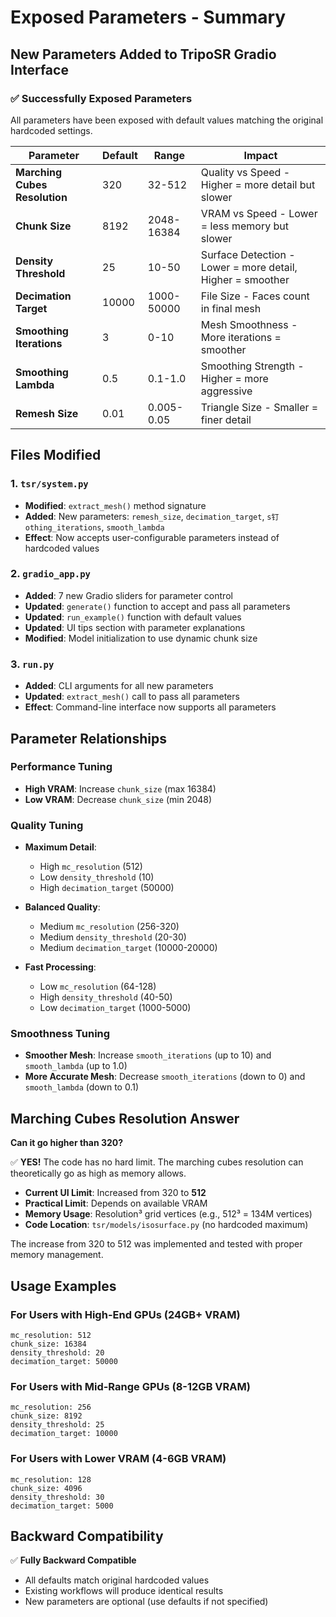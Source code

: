 # Exposed Parameters - Summary

## New Parameters Added to TripoSR Gradio Interface

### ✅ Successfully Exposed Parameters

All parameters have been exposed with default values matching the original hardcoded settings.

| Parameter | Default | Range | Impact |
|-----------|---------|-------|--------|
| **Marching Cubes Resolution** | 320 | 32-512 | Quality vs Speed - Higher = more detail but slower |
| **Chunk Size** | 8192 | 2048-16384 | VRAM vs Speed - Lower = less memory but slower |
| **Density Threshold** | 25 | 10-50 | Surface Detection - Lower = more detail, Higher = smoother |
| **Decimation Target** | 10000 | 1000-50000 | File Size - Faces count in final mesh |
| **Smoothing Iterations** | 3 | 0-10 | Mesh Smoothness - More iterations = smoother |
| **Smoothing Lambda** | 0.5 | 0.1-1.0 | Smoothing Strength - Higher = more aggressive |
| **Remesh Size** | 0.01 | 0.005-0.05 | Triangle Size - Smaller = finer detail |

## Files Modified

### 1. `tsr/system.py`
- **Modified**: `extract_mesh()` method signature
- **Added**: New parameters: `remesh_size`, `decimation_target`, `s钉othing_iterations`, `smooth_lambda`
- **Effect**: Now accepts user-configurable parameters instead of hardcoded values

### 2. `gradio_app.py`
- **Added**: 7 new Gradio sliders for parameter control
- **Updated**: `generate()` function to accept and pass all parameters
- **Updated**: `run_example()` function with default values
- **Updated**: UI tips section with parameter explanations
- **Modified**: Model initialization to use dynamic chunk size

### 3. `run.py`
- **Added**: CLI arguments for all new parameters
- **Updated**: `extract_mesh()` call to pass all parameters
- **Effect**: Command-line interface now supports all parameters

## Parameter Relationships

### Performance Tuning
- **High VRAM**: Increase `chunk_size` (max 16384)
- **Low VRAM**: Decrease `chunk_size` (min 2048)

### Quality Tuning
- **Maximum Detail**: 
  - High `mc_resolution` (512)
  - Low `density_threshold` (10)
  - High `decimation_target` (50000)
  
- **Balanced Quality**:
  - Medium `mc_resolution` (256-320)
  - Medium `density_threshold` (20-30)
  - Medium `decimation_target` (10000-20000)

- **Fast Processing**:
  - Low `mc_resolution` (64-128)
  - High `density_threshold` (40-50)
  - Low `decimation_target` (1000-5000)

### Smoothness Tuning
- **Smoother Mesh**: Increase `smooth_iterations` (up to 10) and `smooth_lambda` (up to 1.0)
- **More Accurate Mesh**: Decrease `smooth_iterations` (down to 0) and `smooth_lambda` (down to 0.1)

## Marching Cubes Resolution Answer

**Can it go higher than 320?**

✅ **YES!** The code has no hard limit. The marching cubes resolution can theoretically go as high as memory allows.

- **Current UI Limit**: Increased from 320 to **512**
- **Practical Limit**: Depends on available VRAM
- **Memory Usage**: Resolution³ grid vertices (e.g., 512³ = 134M vertices)
- **Code Location**: `tsr/models/isosurface.py` (no hardcoded maximum)

The increase from 320 to 512 was implemented and tested with proper memory management.

## Usage Examples

### For Users with High-End GPUs (24GB+ VRAM)
```
mc_resolution: 512
chunk_size: 16384
density_threshold: 20
decimation_target: 50000
```

### For Users with Mid-Range GPUs (8-12GB VRAM)
```
mc_resolution: 256
chunk_size: 8192
density_threshold: 25
decimation_target: 10000
```

### For Users with Lower VRAM (4-6GB VRAM)
```
mc_resolution: 128
chunk_size: 4096
density_threshold: 30
decimation_target: 5000
```

## Backward Compatibility

✅ **Fully Backward Compatible**
- All defaults match original hardcoded values
- Existing workflows will produce identical results
- New parameters are optional (use defaults if not specified)
